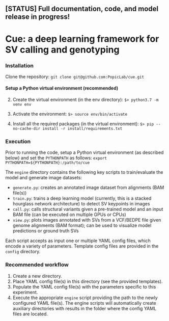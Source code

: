 ## [STATUS] Full documentation, code, and model release in progress! 

# Cue: a deep learning framework for SV calling and genotyping


### Installation

Clone the repository:
```git clone git@github.com:PopicLab/cue.git```

#### Setup a Python virtual environment (recommended)

2. Create the virtual environment (in the env directory): 
```$> python3.7 -m venv env```

3. Activate the environment: 
```$> source env/bin/activate```

4. Install all the required packages (in the virtual environment):
```$> pip --no-cache-dir install -r install/requirements.txt```

### Execution

Prior to running the code, setup a Python virtual environment (as described below) 
and set the ```PYTHONPATH``` as follows: ```export PYTHONPATH=${PYTHONPATH}:/path/to/cue```

The ```engine``` directory contains the following key scripts to train/evaluate the model 
and generate image datasets:

* ```generate.py```: creates an annotated image dataset from alignments (BAM file(s))
* ```train.py```: trains a deep learning model (currently, this is a stacked hourglass network architecture) 
to detect SV keypoints in images
* ```call.py```: calls structural variants given a pre-trained model and an input BAM file 
(can be executed on multiple GPUs or CPUs)
* ```view.py```: plots images annotated with SVs from a VCF/BEDPE file given genome alignments (BAM format);
can be used to visualize model predictions or ground truth SVs 

Each script accepts as input one or multiple YAML config files, 
which encode a variety of parameters. Template config files are provided 
in the ```config``` directory.

### Recommended workflow 

1. Create a new directory.
2. Place YAML config file(s) in this directory (see the provided templates).
3. Populate the YAML config file(s) with the parameters specific to this experiment.
4. Execute the appropriate ```engine``` script providing the path to the newly configured YAML file(s).
The engine scripts will automatically create auxiliary directories with results in the folder where the config YAML files are located.
